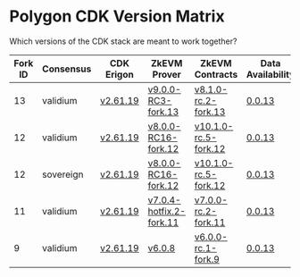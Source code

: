 # Polygon CDK Version Matrix

Which versions of the CDK stack are meant to work together?

Fork ID|Consensus|CDK Erigon|ZkEVM Prover|ZkEVM Contracts|Data Availability|Bridge
---|---|---|---|---|---|---
13|validium|[v2.61.19](https://github.com/0xPolygonHermez/cdk-erigon/releases/tag/v2.61.19)|[v9.0.0-RC3-fork.13](https://github.com/0xPolygonHermez/zkevm-prover/releases/tag/v9.0.0-RC3)|[v8.1.0-rc.2-fork.13](https://github.com/0xPolygonHermez/zkevm-contracts/releases/tag/v8.1.0-rc.2-fork.13)|[0.0.13](https://github.com/0xPolygon/cdk-data-availability/releases/tag/v0.0.13)|[v0.6.1-RC1](https://github.com/0xPolygonHermez/zkevm-bridge-service/releases/tag/v0.6.1-RC1)
12|validium|[v2.61.19](https://github.com/0xPolygonHermez/cdk-erigon/releases/tag/v2.61.19)|[v8.0.0-RC16-fork.12](https://github.com/0xPolygonHermez/zkevm-prover/releases/tag/v8.0.0-RC16)|[v10.1.0-rc.5-fork.12](https://github.com/0xPolygonHermez/zkevm-contracts/releases/tag/v10.1.0-rc.5-fork.12)|[0.0.13](https://github.com/0xPolygon/cdk-data-availability/releases/tag/v0.0.13)|[v0.6.1-RC1](https://github.com/0xPolygonHermez/zkevm-bridge-service/releases/tag/v0.6.1-RC1)
12|sovereign|[v2.61.19](https://github.com/0xPolygonHermez/cdk-erigon/releases/tag/v2.61.19)|[v8.0.0-RC16-fork.12](https://github.com/0xPolygonHermez/zkevm-prover/releases/tag/v8.0.0-RC16)|[v10.1.0-rc.5-fork.12](https://github.com/0xPolygonHermez/zkevm-contracts/releases/tag/v10.1.0-rc.5-fork.12)|[0.0.13](https://github.com/0xPolygon/cdk-data-availability/releases/tag/v0.0.13)|[v0.6.1-RC1](https://github.com/0xPolygonHermez/zkevm-bridge-service/releases/tag/v0.6.1-RC1)
11|validium|[v2.61.19](https://github.com/0xPolygonHermez/cdk-erigon/releases/tag/v2.61.19)|[v7.0.4-hotfix.2-fork.11](https://github.com/0xPolygonHermez/zkevm-prover/releases/tag/v7.0.4-hotfix.2)|[v7.0.0-rc.2-fork.11](https://github.com/0xPolygonHermez/zkevm-contracts/releases/tag/v7.0.0-rc.2-fork.11)|[0.0.13](https://github.com/0xPolygon/cdk-data-availability/releases/tag/v0.0.13)|[v0.6.1-RC1](https://github.com/0xPolygonHermez/zkevm-bridge-service/releases/tag/v0.6.1-RC1)
9|validium|[v2.61.19](https://github.com/0xPolygonHermez/cdk-erigon/releases/tag/v2.61.19)|[v6.0.8](https://github.com/0xPolygonHermez/zkevm-prover/releases/tag/v6.0.8)|[v6.0.0-rc.1-fork.9](https://github.com/0xPolygonHermez/zkevm-contracts/releases/tag/v6.0.0-rc.1-fork.9)|[0.0.13](https://github.com/0xPolygon/cdk-data-availability/releases/tag/v0.0.13)|[v0.6.1-RC1](https://github.com/0xPolygonHermez/zkevm-bridge-service/releases/tag/v0.6.1-RC1)
